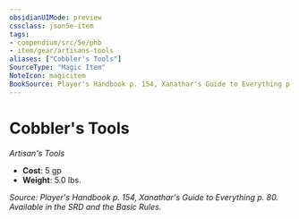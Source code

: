 ```yaml
---
obsidianUIMode: preview
cssclass: json5e-item
tags:
- compendium/src/5e/phb
- item/gear/artisans-tools
aliases: ["Cobbler's Tools"]
SourceType: "Magic Item"
NoteIcon: magicitem
BookSource: Player's Handbook p. 154, Xanathar's Guide to Everything p. 80. Available in the SRD and the Basic Rules.
---
```

# Cobbler's Tools
*Artisan's Tools*  

- **Cost**: 5 gp
- **Weight**: 5.0 lbs.

*Source: Player's Handbook p. 154, Xanathar's Guide to Everything p. 80. Available in the SRD and the Basic Rules.*